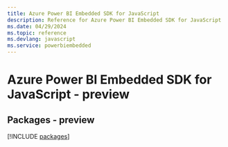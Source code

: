 ```yaml
---
title: Azure Power BI Embedded SDK for JavaScript
description: Reference for Azure Power BI Embedded SDK for JavaScript
ms.date: 04/29/2024
ms.topic: reference
ms.devlang: javascript
ms.service: powerbiembedded
---
```

# Azure Power BI Embedded SDK for JavaScript - preview
## Packages - preview
[!INCLUDE [packages](power-bi-embedded-index.md)]